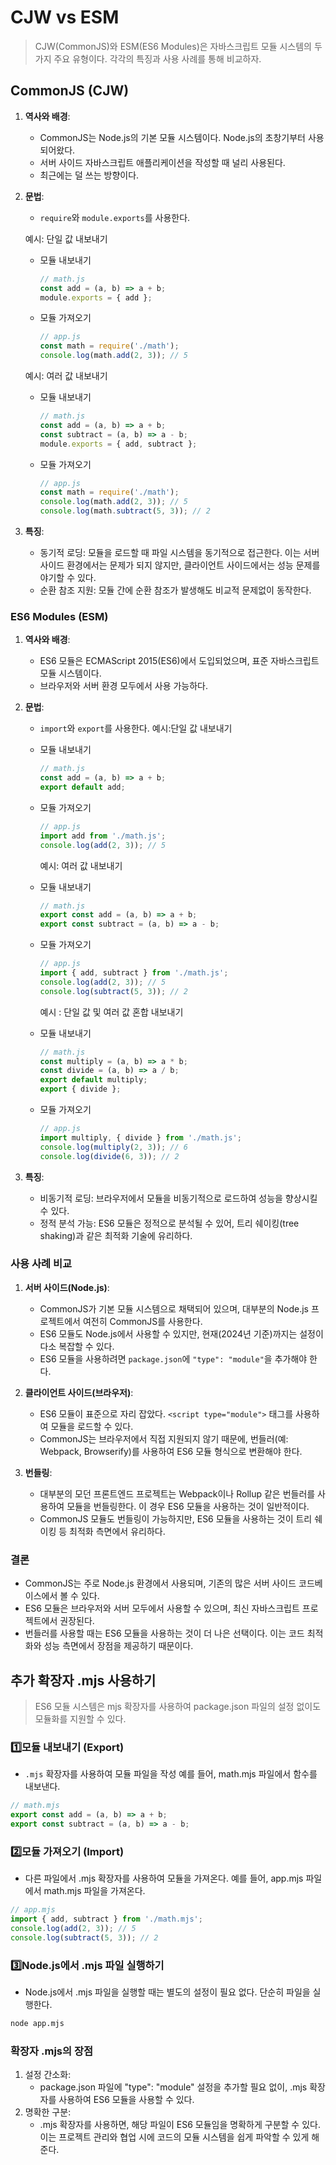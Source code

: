 # CJW vs ESM

> CJW(CommonJS)와 ESM(ES6 Modules)은 자바스크립트 모듈 시스템의 두 가지 주요 유형이다. 각각의 특징과 사용 사례를 통해 비교하자.

## CommonJS (CJW)

1. **역사와 배경**:
   
   - CommonJS는 Node.js의 기본 모듈 시스템이다. Node.js의 초창기부터 사용되어왔다.
   - 서버 사이드 자바스크립트 애플리케이션을 작성할 때 널리 사용된다.
   - 최근에는 덜 쓰는 방향이다.

2. **문법**:
   
   - `require`와 `module.exports`를 사용한다.
   
   예시: 단일 값 내보내기
   
   - 모듈 내보내기
     
     ```js
     // math.js 
     const add = (a, b) => a + b; 
     module.exports = { add }; 
     ```
   - 모듈 가져오기
     
     ```js
     // app.js 
     const math = require('./math'); 
     console.log(math.add(2, 3)); // 5
     ```
   
   예시: 여러 값 내보내기
   
   - 모듈 내보내기
     
     ```js
     // math.js
     const add = (a, b) => a + b;
     const subtract = (a, b) => a - b;
     module.exports = { add, subtract };
     ```
   - 모듈 가져오기
     
     ```js
     // app.js
     const math = require('./math');
     console.log(math.add(2, 3)); // 5
     console.log(math.subtract(5, 3)); // 2
     ```

3. **특징**:
   
   - 동기적 로딩: 모듈을 로드할 때 파일 시스템을 동기적으로 접근한다. 이는 서버 사이드 환경에서는 문제가 되지 않지만, 클라이언트 사이드에서는 성능 문제를 야기할 수 있다.
   - 순환 참조 지원: 모듈 간에 순환 참조가 발생해도 비교적 문제없이 동작한다.

### ES6 Modules (ESM)

1. **역사와 배경**:
   
   - ES6 모듈은 ECMAScript 2015(ES6)에서 도입되었으며, 표준 자바스크립트 모듈 시스템이다.
   - 브라우저와 서버 환경 모두에서 사용 가능하다.

2. **문법**:
   
   - `import`와 `export`를 사용한다.
     예시:단일 값 내보내기
   - 모듈 내보내기
     
     ```js
     // math.js
     const add = (a, b) => a + b;
     export default add;
     ```
   - 모듈 가져오기
     
     ```js
     // app.js
     import add from './math.js';
     console.log(add(2, 3)); // 5
     ```
     
     예시: 여러 값 내보내기
   - 모듈 내보내기
     
     ```javascript
     // math.js
     export const add = (a, b) => a + b;
     export const subtract = (a, b) => a - b;
     ```
   - 모듈 가져오기
     
     ```javascript
     // app.js
     import { add, subtract } from './math.js';
     console.log(add(2, 3)); // 5
     console.log(subtract(5, 3)); // 2
     ```
     
     예시 : 단일 값 및 여러 값 혼합 내보내기
   - 모듈 내보내기
     
     ```javascript
     // math.js
     const multiply = (a, b) => a * b;
     const divide = (a, b) => a / b;
     export default multiply;
     export { divide };
     ```
   - 모듈 가져오기
     
     ```javascript
     // app.js
     import multiply, { divide } from './math.js';
     console.log(multiply(2, 3)); // 6
     console.log(divide(6, 3)); // 2
     ```

3. **특징**:
   
   - 비동기적 로딩: 브라우저에서 모듈을 비동기적으로 로드하여 성능을 향상시킬 수 있다.
   - 정적 분석 가능: ES6 모듈은 정적으로 분석될 수 있어, 트리 쉐이킹(tree shaking)과 같은 최적화 기술에 유리하다.

### 사용 사례 비교

1. **서버 사이드(Node.js)**:
   
   - CommonJS가 기본 모듈 시스템으로 채택되어 있으며, 대부분의 Node.js 프로젝트에서 여전히 CommonJS를 사용한다.
   - ES6 모듈도 Node.js에서 사용할 수 있지만, 현재(2024년 기준)까지는 설정이 다소 복잡할 수 있다.
   - ES6 모듈을 사용하려면 `package.json`에 `"type": "module"`을 추가해야 한다.

2. **클라이언트 사이드(브라우저)**:
   
   - ES6 모듈이 표준으로 자리 잡았다. `<script type="module">` 태그를 사용하여 모듈을 로드할 수 있다.
   - CommonJS는 브라우저에서 직접 지원되지 않기 때문에, 번들러(예: Webpack, Browserify)를 사용하여 ES6 모듈 형식으로 변환해야 한다.

3. **번들링**:
   
   - 대부분의 모던 프론트엔드 프로젝트는 Webpack이나 Rollup 같은 번들러를 사용하여 모듈을 번들링한다. 이 경우 ES6 모듈을 사용하는 것이 일반적이다.
   - CommonJS 모듈도 번들링이 가능하지만, ES6 모듈을 사용하는 것이 트리 쉐이킹 등 최적화 측면에서 유리하다.

### 결론

- CommonJS는 주로 Node.js 환경에서 사용되며, 기존의 많은 서버 사이드 코드베이스에서 볼 수 있다.
- ES6 모듈은 브라우저와 서버 모두에서 사용할 수 있으며, 최신 자바스크립트 프로젝트에서 권장된다.
- 번들러를 사용할 때는 ES6 모듈을 사용하는 것이 더 나은 선택이다. 이는 코드 최적화와 성능 측면에서 장점을 제공하기 때문이다.

## 추가 확장자 .mjs 사용하기
> ES6 모듈 시스템은 mjs 확장자를 사용하여 package.json 파일의 설정 없이도 모듈화를 지원할 수 있다.

### 1️⃣모듈 내보내기 (Export)
- `.mjs` 확장자를 사용하여 모듈 파일을 작성 예를 들어, math.mjs 파일에서 함수를 내보낸다.

```javascript
// math.mjs
export const add = (a, b) => a + b;
export const subtract = (a, b) => a - b;
```

### 2️⃣모듈 가져오기 (Import)
- 다른 파일에서 .mjs 확장자를 사용하여 모듈을 가져온다. 예를 들어, app.mjs 파일에서 math.mjs 파일을 가져온다.

```javascript
// app.mjs
import { add, subtract } from './math.mjs';
console.log(add(2, 3)); // 5
console.log(subtract(5, 3)); // 2
```
### 3️⃣Node.js에서 .mjs 파일 실행하기
- Node.js에서 .mjs 파일을 실행할 때는 별도의 설정이 필요 없다. 단순히 파일을 실행한다.

```bash
node app.mjs
```

### 확장자 .mjs의 장점
1. 설정 간소화:
   - package.json 파일에 "type": "module" 설정을 추가할 필요 없이, .mjs 확장자를 사용하여 ES6 모듈을 사용할 수 있다.
2. 명확한 구분:
   - .mjs 확장자를 사용하면, 해당 파일이 ES6 모듈임을 명확하게 구분할 수 있다. 이는 프로젝트 관리와 협업 시에 코드의 모듈 시스템을 쉽게 파악할 수 있게 해준다.
